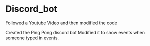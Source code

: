 # Discord_bot
Followed a Youtube Video and then modified the code

Created the Ping Pong discord bot
Modified it to show events when someone typed in events.
